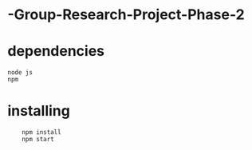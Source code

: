 # -Group-Research-Project-Phase-2

# dependencies
    node js
    npm

# installing
        npm install
        npm start
